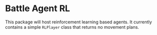 # Battle Agent RL

This package will host reinforcement learning based agents. It currently
contains a simple `RLPlayer` class that returns no movement plans.
